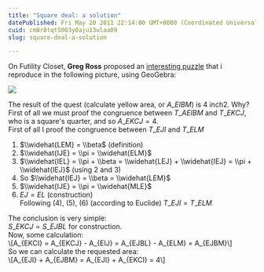 ```yaml
---
title: "Square deal: a solution"
datePublished: Fri May 20 2011 22:14:00 GMT+0000 (Coordinated Universal Time)
cuid: cm8r8tqt5003y0aju13ulaa09
slug: square-deal-a-solution

---
```



On Futility Closet, **Greg Ross** proposed an [interesting puzzle](http://www.futilitycloset.com/2011/05/20/square-deal-3/) that i reproduce in the following picture, using GeoGebra:  

![](https://cdn.hashnode.com/res/hashnode/image/upload/v1743073279149/b77c6305-cc7a-4d05-b8ff-8334e4b5048a.jpeg)

The result of the quest (calculate yellow area, or $A\_{EIBM}$) is 4 inch2. Why?  
First of all we must proof the congruence between $T\_{AEIBM}$ and $T\_{EKCJ}$, who is a square's quarter, and so $A\_{EKCJ} = 4$.  
First of all I proof the congruence between $T\_{EJI}$ and $T\_{ELM}$  
  
1) $\\widehat{LEM} = \\beta$ (definition)  
2) $\\widehat{IJE} = \\pi = \\widehat{ELM}$  
3) $\\widehat{IEL} = \\pi + \\beta = \\widehat{LEJ} + \\widehat{IEJ} = \\pi + \\widehat{IEJ}$ (using 2 and 3)  
4) So $\\widehat{IEJ} = \\beta = \\widehat{LEM}$  
5) $\\widehat{IJE} = \\pi = \\widehat{MLE}$  
6) $EJ = EL$ (construction)  
Following (4), (5), (6) (according to Euclide) $T\_{EJI} = T\_{ELM}$  
  
The conclusion is very simple:  
$S\_{EKCJ} = S\_{EJBL}$ for construction.  
Now, some calculation:  
\\\[A\_{EKCI} = A\_{EKCJ} - A\_{EIJ} = A\_{EJBL} - A\_{ELM} = A\_{EJBM}\\\]  
So we can calculate the requested area:  
\\\[A\_{EJI} + A\_{EJBM} = A\_{EJI} + A\_{EKCI} = 4\\\]